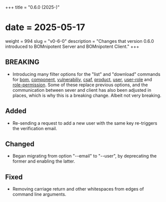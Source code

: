 +++
title = "0.6.0 (2025-)"
# date = 2025-05-17
weight = 994
slug = "v0-6-0"
description = "Changes that version 0.6.0 introduced to BOMnipotent Server and BOMnipotent Client."
+++

## BREAKING
- Introducing many filter options for the "list" and "download" commands for [bom](/client/consumer/boms/), [component](/client/consumer/bom-components/), [vulnerabiliy](/client/consumer/vulnerabilities/), [csaf](/client/consumer/csaf-docs/), [product](/client/consumer/products/), [user](/client/manager/access-management/user-management/), [user-role](/client/manager/access-management/role-assignment/) and [role-permission](/client/manager/access-management/role-management/). Some of these replace previous options, and the communication between sever and client has also been adjusted in places, which is why this is a breaking change. Albeit not very breaking.

## Added
- Re-sending a request to add a new user with the same key re-triggers the verification email.

## Changed
- Began migrating from option "--email" to "--user", by deprecating the former and enabling the latter.

## Fixed
- Removing carriage return and other whitespaces from edges of command line arguments.
